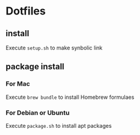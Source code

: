 # Dotfiles

## install

Execute `setup.sh` to make synbolic link

## package install

### For Mac

Execute `brew bundle` to install Homebrew formulaes

### For Debian or Ubuntu

Execute `package.sh` to install apt packages
